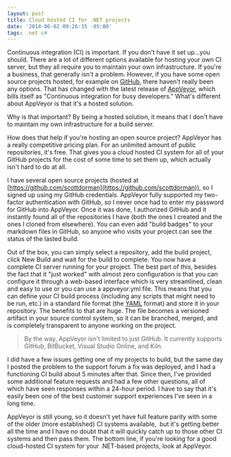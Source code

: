 ```yaml
---
layout: post
title: Cloud hosted CI for .NET projects
date: '2014-06-02 09:26:35 -05:00'
tags: .net c#
---
```


Continuous integration (CI) is important. If you don't have it set up...you should. There are a lot of different options available for hosting your own CI server, but they all require you to maintain your own infrastructure. If you're a business, that generally isn't a problem. However, if you have some open source projects hosted, for example on [GitHub](http://github.com), there haven't really been any options. That has changed with the latest release of [AppVeyor](http://appveyor.com/), which bills itself as "Continuous integration for busy developers." What's different about AppVeyor is that it's a hosted solution. 

Why is that important? By being a hosted solution, it means that I don't have to maintain my own infrastructure for a build server. 

How does that help if you're hosting an open source project? AppVeyor has a really competitive pricing plan. For an unlimited amount of public repositories, it's free. That gives you a cloud hosted CI system for all of your GitHub projects for the cost of some time to set them up, which actually isn't hard to do at all.

I have several open source projects (hosted at [https://github.com/scottdorman](https://github.com/scottdorman)), so I signed up using my GitHub credentials. AppVeyor fully supported my two-factor authentication with GitHub, so I never once had to enter my password for GitHub into AppVeyor. Once it was done, I authorized GitHub and it instantly found all of the repositories I have (both the ones I created and the ones I cloned from elsewhere). You can even add "build badges" to your markdown files in GitHub, so anyone who visits your project can see the status of the lasted build.

Out of the box, you can simply select a repository, add the build project, click New Build and wait for the build to complete. You now have a complete CI server running for your project. The best part of this, besides the fact that it "just worked" with almost zero configuration is that you can configure it through a web-based interface which is very streamlined, clean and easy to use or you can use a appveyor.yml file. This means that you can define your CI build process (including any scripts that might need to be run, etc.) in a standard file format (the [YAML](http://yaml.org/) format) and store it in your repository. The benefits to that are huge. The file becomes a versioned artifact in your source control system, so it can be branched, merged, and is completely transparent to anyone working on the project.

> By the way, AppVeyor isn't limited to just GitHub. It currently supports GitHub, BitBucket, Visual Studio Online, and Kiln.

I did have a few issues getting one of my projects to build, but the same day I posted the problem to the support forum a fix was deployed, and I had a functioning CI build about 5 minutes after that. Since then, I've provided some additional feature requests and had a few other questions, all of which have seen responses within a 24-hour period. I have to say that it's easily been one of the best customer support experiences I've seen in a long time.

AppVeyor is still young, so it doesn't yet have full feature parity with some of the older (more established) CI systems available,  but it's getting better all the time and I have no doubt that it will quickly catch up to those other CI systems and then pass them. The bottom line, if you're looking for a good cloud-hosted CI system for your .NET-based projects, look at AppVeyor.
